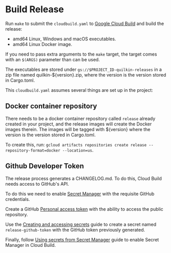 # Build Release

Run `make` to submit the `cloudbuild.yaml` to [Google Cloud Build](https://cloud.google.com/build) and build the 
release:

* amd64 Linux, Windows and macOS executables.
* amd64 Linux Docker image.

If you need to pass extra arguments to the `make` target, the target comes with an `$(ARGS)` parameter than can be
used.

The executables are stored under `gs://$PROJECT_ID-quilkin-releases` in a zip file named quilkin-${version}.zip, 
where the version is the version stored in Cargo.toml.

This `cloudbuild.yaml` assumes several things are set up in the project:

## Docker container repository

There needs to be a docker container repository called `release` already created in your 
project, and the release images will create the Docker images therein. The images will be tagged with ${version} 
where the version is the version stored in Cargo.toml.

To create this, run: `gcloud artifacts repositories create release --repository-format=docker --location=us`.

## Github Developer Token

The release process generates a CHANGELOG.md. To do this, Cloud Build needs access to GitHub's API.

To do this we need to enable [Secret Manager](https://cloud.google.com/secret-manager) with the requisite GitHub
credentials.

Create a GitHub [Personal access token](https://github.com/settings/tokens) with the ability to access the public 
repository.

Use the [Creating and accessing secrets](https://cloud.google.com/secret-manager/docs/creating-and-accessing-secrets)
guide to create a secret named `release-github-token` with the GitHub token previously generated. 

Finally, follow [Using secrets from Secret Manager](https://cloud.google.com/build/docs/securing-builds/use-secrets) 
guide to enable Secret Manager in Cloud Build.
